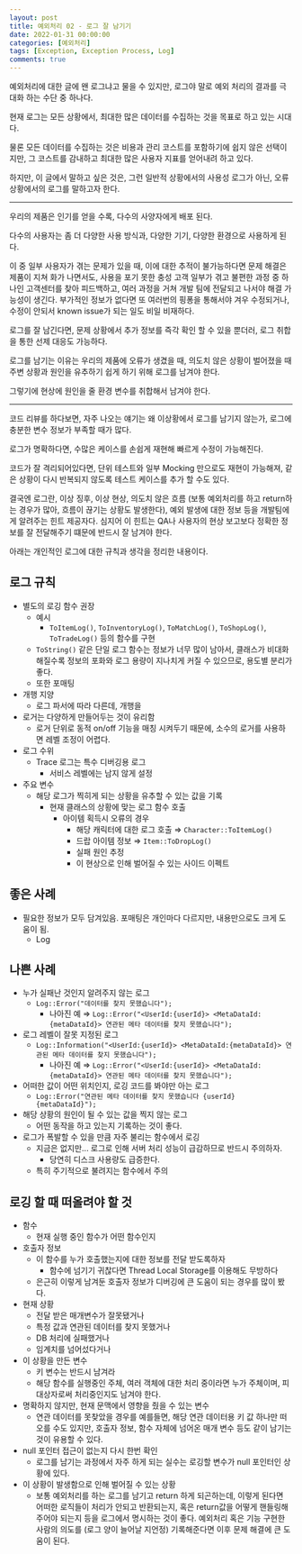 ```yaml
---
layout: post
title: 예외처리 02 - 로그 잘 남기기
date: 2022-01-31 00:00:00
categories: [예외처리]
tags: [Exception, Exception Process, Log]
comments: true
---
```


예외처리에 대한 글에 왠 로그냐고 물을 수 있지만, 로그야 말로 예외 처리의 결과를 극대화 하는 수단 중 하나다.

현재 로그는 모든 상황에서, 최대한 많은 데이터를 수집하는 것을 목표로 하고 있는 시대다.

물론 모든 데이터를 수집하는 것은 비용과 관리 코스트를 포함하기에 쉽지 않은 선택이지만, 그 코스트를 감내하고 최대한 많은 사용자 지표를 얻어내려 하고 있다.

하지만, 이 글에서 말하고 싶은 것은, 그런 일반적 상황에서의 사용성 로그가 아닌, 오류 상황에서의 로그를 말하고자 한다.

---

우리의 제품은 인기를 얻을 수록, 다수의 사양자에게 배포 된다.

다수의 사용자는 좀 더 다양한 사용 방식과, 다양한 기기, 다양한 환경으로 사용하게 된다.

이 중 일부 사용자가 겪는 문제가 있을 때, 이에 대한 추적이 불가능하다면 문제 해결은 제품이 지쳐 화가 나면서도, 사용을 포기 못한 충성 고객 일부가 겪고 불편한 과정 중 하나인 고객센터를 찾아 피드백하고, 여러 과정을 거쳐 개발 팀에 전달되고 나서야 해결 가능성이 생긴다. 부가적인 정보가 없다면 또 여러번의 핑퐁을 통해서야 겨우 수정되거나, 수정이 안되서 known issue가 되는 일도 비일 비재하다.

로그를 잘 남긴다면, 문제 상황에서 추가 정보를 즉각 확인 할 수 있을 뿐더러, 로그 취합을 통한 선제 대응도 가능하다.

로그를 남기는 이유는 우리의 제품에 오류가 생겼을 때, 의도치 않은 상황이 벌어졌을 때 주변 상황과 원인을 유추하기 쉽게 하기 위해 로그를 남겨야 한다.

그렇기에 현상에 원인을 줄 환경 변수를 취합해서 남겨야 한다.

---

코드 리뷰를 하다보면, 자주 나오는 얘기는 왜 이상황에서 로그를 남기지 않는가, 로그에 충분한 변수 정보가 부족할 때가 많다.

로그가 명확하다면, 수많은 케이스를 손쉽게 재현해 빠르게 수정이 가능해진다.

코드가 잘 격리되어있다면, 단위 테스트와 일부 Mocking 만으로도 재현이 가능해져, 같은 상황이 다시 반복되지 않도록 테스트 케이스를 추가 할 수도 있다.

결국엔 로그란, 이상 징후, 이상 현상, 의도치 않은 흐름 (보통 예외처리를 하고 return하는 경우가 많아, 흐름이 끊기는 상황도 발생한다), 예외 발생에 대한 정보 등을 개발팀에게 알려주는 힌트 제공자다. 심지어 이 힌트는 QA나 사용자의 현상 보고보다 정확한 정보를 잘 전달해주기 떄문에 반드시 잘 남겨야 한다.

아래는 개인적인 로그에 대한 규칙과 생각을 정리한 내용이다.

## 로그 규칙

- 별도의 로깅 함수 권장
    - 예시
        - `ToItemLog()`, `ToInventoryLog()`, `ToMatchLog()`, `ToShopLog()`, `ToTradeLog()` 등의 함수를 구현
    - `ToString()` 같은 단일 로그 함수는 정보가 너무 많이 남아서, 클래스가 비대화해질수록 정보의 포화와 로그 용량이 지나치게 커질 수 있으므로, 용도별 분리가 좋다.
    - 또한 포매팅
- 개행 지양
    - 로그 파서에 따라 다른데, 개행을
- 로거는 다양하게 만들어두는 것이 유리함
    - 로거 단위로 동적 on/off 기능을 매칭 시켜두기 때문에, 소수의 로거를 사용하면 레벨 조정이 어렵다.
- 로그 수위
    - Trace 로그는 특수 디버깅용 로그
        - 서비스 레벨에는 남지 않게 설정
- 주요 변수
    - 해당 로그가 찍히게 되는 상황을 유추할 수 있는 값을 기록
        - 현재 클래스의 상황에 맞는 로그 함수 호출
            - 아이템 획득시 오류의 경우
                - 해당 캐릭터에 대한 로그 호출 ⇒ `Character::ToItemLog()`
                - 드랍 아이템 정보 ⇒ `Item::ToDropLog()`
                - 실패 원인 추정
                - 이 현상으로 인해 벌어질 수 있는 사이드 이펙트

## 좋은 사례

- 필요한 정보가 모두 담겨있음. 포매팅은 개인마다 다르지만, 내용만으로도 크게 도움이 됨.
    - Log

## 나쁜 사례

- 누가 실패난 것인지 알려주지 않는 로그
    - `Log::Error("데이터를 찾지 못했습니다");`
        - 나아진 예 ⇒ `Log::Error("<UserId:{userId}> <MetaDataId:{metaDataId}> 연관된 메타 데이터를 찾지 못했습니다");`
- 로그 레벨이 잘못 지정된 로그
    - `Log::Information("<UserId:{userId}> <MetaDataId:{metaDataId}> 연관된 메타 데이터를 찾지 못했습니다");`
        - 나아진 예 ⇒ `Log::Error("<UserId:{userId}> <MetaDataId:{metaDataId}> 연관된 메타 데이터를 찾지 못했습니다");`
- 어떠한 값이 어떤 위치인지, 로깅 코드를 봐야만 아는 로그
    - `Log::Error("연관된 메타 데이터를 찾지 못했습니다 {userId} {metaDataId}");`
- 해당 상황의 원인이 될 수 있는 값을 찍지 않는 로그
    - 어떤 동작을 하고 있는지 기록하는 것이 좋다.
- 로그가 폭발할 수 있을 만큼 자주 불리는 함수에서 로깅
    - 지금은 없지만... 로그로 인해 서버 처리 성능이 급감하므로 반드시 주의하자.
        - 당연히 디스크 사용량도 급증한다.
    - 특히 주기적으로 불려지는 함수에서 주의

## 로깅 할 때 떠올려야 할 것

- 함수
    - 현재 실행 중인 함수가 어떤 함수인지
- 호출자 정보
    - 이 함수를 누가 호출했는지에 대한 정보를 전달 받도록하자
        - 함수에 넘기기 귀찮다면 Thread Local Storage를 이용해도 무방하다
    - 은근히 이렇게 남겨둔 호출자 정보가 디버깅에 큰 도움이 되는 경우를 많이 봤다.
- 현재 상황
    - 전달 받은 매개변수가 잘못됐거나
    - 특정 값과 연관된 데이터를 찾지 못했거나
    - DB 처리에 실패했거나
    - 임계치를 넘어섰다거나
- 이 상황을 만든 변수
    - 키 변수는 반드시 남겨라
    - 해당 함수를 실행중인 주체, 여러 객체에 대한 처리 중이라면 누가 주체이며, 피대상자로써 처리중인지도 남겨야 한다.
- 명확하지 않지만, 현재 문맥에서 영향을 줬을 수 있는 변수
    - 연관 데이터를 못찾았을 경우를 예를들면, 해당 연관 데이터용 키 값 하나만 떠오를 수도 있지만, 호출자 정보, 함수 자체에 넘어온 매개 변수 등도 같이 남기는 것이 유용할 수 있다.
- null 포인터 접근이 없는지 다시 한번 확인
    - 로그를 남기는 과정에서 자주 하게 되는 실수는 로깅할 변수가 null 포인터인 상황에 있다.
- 이 상황이 발생함으로 인해 벌어질 수 있는 상황
    - 보통 예외처리를 하는 로그를 남기고 return 하게 되곤하는데, 이렇게 된다면 어떠한 로직들이 처리가 안되고 반환되는지, 혹은 return값을 어떻게 핸들링해주어야 되는지 등을 로그에서 명시하는 것이 좋다. 예외처리 혹은 기능 구현한 사람의 의도를 (로그 양이 늘어날 지언정) 기록해준다면 이후 문제 해결에 큰 도움이 된다.